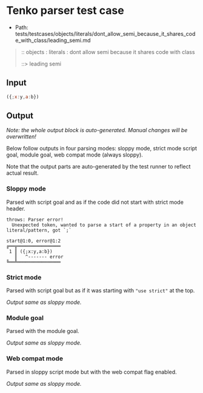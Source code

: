 # Tenko parser test case

- Path: tests/testcases/objects/literals/dont_allow_semi_because_it_shares_code_with_class/leading_semi.md

> :: objects : literals : dont allow semi because it shares code with class
>
> ::> leading semi

## Input


`````js
({;x:y,a:b})
`````

## Output

_Note: the whole output block is auto-generated. Manual changes will be overwritten!_

Below follow outputs in four parsing modes: sloppy mode, strict mode script goal, module goal, web compat mode (always sloppy).

Note that the output parts are auto-generated by the test runner to reflect actual result.

### Sloppy mode

Parsed with script goal and as if the code did not start with strict mode header.

`````
throws: Parser error!
  Unexpected token, wanted to parse a start of a property in an object literal/pattern, got `;`

start@1:0, error@1:2
╔══╦════════════════
 1 ║ ({;x:y,a:b})
   ║   ^------- error
╚══╩════════════════

`````

### Strict mode

Parsed with script goal but as if it was starting with `"use strict"` at the top.

_Output same as sloppy mode._

### Module goal

Parsed with the module goal.

_Output same as sloppy mode._

### Web compat mode

Parsed in sloppy script mode but with the web compat flag enabled.

_Output same as sloppy mode._
